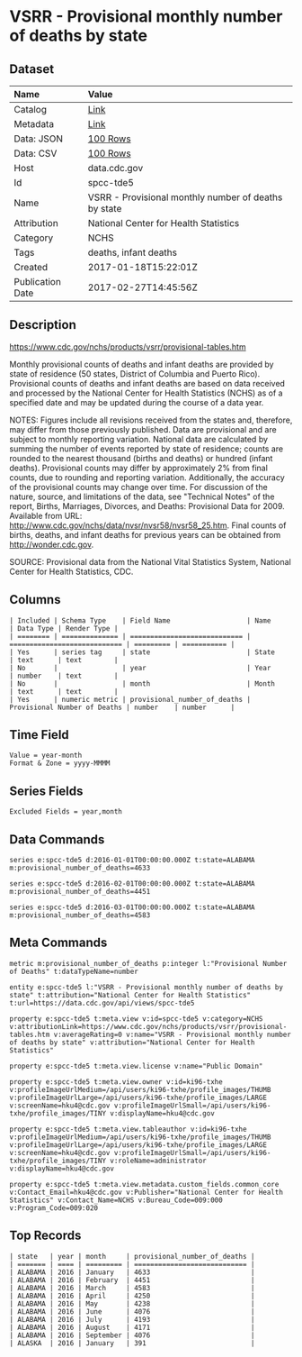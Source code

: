 # VSRR - Provisional monthly number of deaths by state

## Dataset

| Name | Value |
| :--- | :---- |
| Catalog | [Link](https://catalog.data.gov/dataset/vsrr-provisional-monthly-number-of-deaths-by-state) |
| Metadata | [Link](https://data.cdc.gov/api/views/spcc-tde5) |
| Data: JSON | [100 Rows](https://data.cdc.gov/api/views/spcc-tde5/rows.json?max_rows=100) |
| Data: CSV | [100 Rows](https://data.cdc.gov/api/views/spcc-tde5/rows.csv?max_rows=100) |
| Host | data.cdc.gov |
| Id | spcc-tde5 |
| Name | VSRR - Provisional monthly number of deaths by state |
| Attribution | National Center for Health Statistics |
| Category | NCHS |
| Tags | deaths, infant deaths |
| Created | 2017-01-18T15:22:01Z |
| Publication Date | 2017-02-27T14:45:56Z |

## Description

https://www.cdc.gov/nchs/products/vsrr/provisional-tables.htm 

Monthly provisional counts of deaths and infant deaths are provided by state of residence (50 states, District of Columbia and Puerto Rico). Provisional counts of deaths and infant deaths are based on data received and processed by the National Center for Health Statistics (NCHS) as of a specified date and may be updated during the course of a data year.

NOTES: Figures include all revisions received from the states and, therefore, may differ from those previously published. Data are provisional and are subject to monthly reporting variation. National data are calculated by summing the number of events reported by state of residence; counts are rounded to the nearest thousand (births and deaths) or hundred (infant deaths). Provisional counts may differ by approximately 2% from final counts, due to rounding and reporting variation. Additionally, the accuracy of the provisional counts may change over time. For discussion of the nature, source, and limitations of the data, see "Technical Notes" of the report, Births, Marriages, Divorces, and Deaths: Provisional Data for 2009. Available from URL: http://www.cdc.gov/nchs/data/nvsr/nvsr58/nvsr58_25.htm. Final counts of births, deaths, and infant deaths for previous years can be obtained from http://wonder.cdc.gov.

SOURCE: Provisional data from the National Vital Statistics System, National Center for Health Statistics, CDC.

## Columns

```ls
| Included | Schema Type    | Field Name                   | Name                         | Data Type | Render Type |
| ======== | ============== | ============================ | ============================ | ========= | =========== |
| Yes      | series tag     | state                        | State                        | text      | text        |
| No       |                | year                         | Year                         | number    | text        |
| No       |                | month                        | Month                        | text      | text        |
| Yes      | numeric metric | provisional_number_of_deaths | Provisional Number of Deaths | number    | number      |
```

## Time Field

```ls
Value = year-month
Format & Zone = yyyy-MMMM
```

## Series Fields

```ls
Excluded Fields = year,month
```

## Data Commands

```ls
series e:spcc-tde5 d:2016-01-01T00:00:00.000Z t:state=ALABAMA m:provisional_number_of_deaths=4633

series e:spcc-tde5 d:2016-02-01T00:00:00.000Z t:state=ALABAMA m:provisional_number_of_deaths=4451

series e:spcc-tde5 d:2016-03-01T00:00:00.000Z t:state=ALABAMA m:provisional_number_of_deaths=4583
```

## Meta Commands

```ls
metric m:provisional_number_of_deaths p:integer l:"Provisional Number of Deaths" t:dataTypeName=number

entity e:spcc-tde5 l:"VSRR - Provisional monthly number of deaths by state" t:attribution="National Center for Health Statistics" t:url=https://data.cdc.gov/api/views/spcc-tde5

property e:spcc-tde5 t:meta.view v:id=spcc-tde5 v:category=NCHS v:attributionLink=https://www.cdc.gov/nchs/products/vsrr/provisional-tables.htm v:averageRating=0 v:name="VSRR - Provisional monthly number of deaths by state" v:attribution="National Center for Health Statistics"

property e:spcc-tde5 t:meta.view.license v:name="Public Domain"

property e:spcc-tde5 t:meta.view.owner v:id=ki96-txhe v:profileImageUrlMedium=/api/users/ki96-txhe/profile_images/THUMB v:profileImageUrlLarge=/api/users/ki96-txhe/profile_images/LARGE v:screenName=hku4@cdc.gov v:profileImageUrlSmall=/api/users/ki96-txhe/profile_images/TINY v:displayName=hku4@cdc.gov

property e:spcc-tde5 t:meta.view.tableauthor v:id=ki96-txhe v:profileImageUrlMedium=/api/users/ki96-txhe/profile_images/THUMB v:profileImageUrlLarge=/api/users/ki96-txhe/profile_images/LARGE v:screenName=hku4@cdc.gov v:profileImageUrlSmall=/api/users/ki96-txhe/profile_images/TINY v:roleName=administrator v:displayName=hku4@cdc.gov

property e:spcc-tde5 t:meta.view.metadata.custom_fields.common_core v:Contact_Email=hku4@cdc.gov v:Publisher="National Center for Health Statistics" v:Contact_Name=NCHS v:Bureau_Code=009:000 v:Program_Code=009:020
```

## Top Records

```ls
| state   | year | month     | provisional_number_of_deaths | 
| ======= | ==== | ========= | ============================ | 
| ALABAMA | 2016 | January   | 4633                         | 
| ALABAMA | 2016 | February  | 4451                         | 
| ALABAMA | 2016 | March     | 4583                         | 
| ALABAMA | 2016 | April     | 4250                         | 
| ALABAMA | 2016 | May       | 4238                         | 
| ALABAMA | 2016 | June      | 4076                         | 
| ALABAMA | 2016 | July      | 4193                         | 
| ALABAMA | 2016 | August    | 4171                         | 
| ALABAMA | 2016 | September | 4076                         | 
| ALASKA  | 2016 | January   | 391                          | 
```
